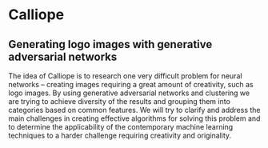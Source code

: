 # Calliope
## Generating logo images with generative adversarial networks

The idea of Calliope is to research one very difficult problem for neural networks – creating images requiring a great amount of creativity, such as logo images. By using generative adversarial networks and clustering we are trying to achieve diversity of the results and grouping them into categories based on common features. We will try to clarify and address the main challenges in creating effective algorithms for solving this problem and to determine the applicability of the contemporary machine learning techniques to a harder challenge requiring creativity and originality.